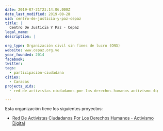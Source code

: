 ```yaml
---
date: 2019-07-21T23:14:06.000Z
date_last_modified: 2019-08-28
uid: centro-de-justicia-y-paz-cepaz
title: |
  Centro De Justicia Y Paz - Cepaz
legal_name: 
description: |
  
org_type: Organización civil sin fines de lucro (ONG)
website: www.cepaz.org.ve
year_founded: 2014
facebook: 
twitter: 
tags:
  - participación-ciudadana
cities: 
  - Caracas
projects_uids:
  - red-de-activistas-ciudadanos-por-los-derechos-humanos-activismo-digital

---
```


Esta organización tiene los siguientes proyectos:

- [Red De Activistas Ciudadanos Por Los Derechos Humanos - Activismo Digital](/proyectos/red-de-activistas-ciudadanos-por-los-derechos-humanos-activismo-digital)
